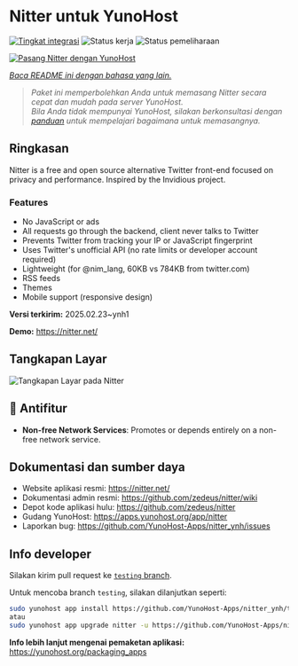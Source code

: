 <!--
N.B.: README ini dibuat secara otomatis oleh <https://github.com/YunoHost/apps/tree/master/tools/readme_generator>
Ini TIDAK boleh diedit dengan tangan.
-->

# Nitter untuk YunoHost

[![Tingkat integrasi](https://apps.yunohost.org/badge/integration/nitter)](https://ci-apps.yunohost.org/ci/apps/nitter/)
![Status kerja](https://apps.yunohost.org/badge/state/nitter)
![Status pemeliharaan](https://apps.yunohost.org/badge/maintained/nitter)

[![Pasang Nitter dengan YunoHost](https://install-app.yunohost.org/install-with-yunohost.svg)](https://install-app.yunohost.org/?app=nitter)

*[Baca README ini dengan bahasa yang lain.](./ALL_README.md)*

> *Paket ini memperbolehkan Anda untuk memasang Nitter secara cepat dan mudah pada server YunoHost.*  
> *Bila Anda tidak mempunyai YunoHost, silakan berkonsultasi dengan [panduan](https://yunohost.org/install) untuk mempelajari bagaimana untuk memasangnya.*

## Ringkasan

Nitter is a free and open source alternative Twitter front-end focused on privacy and performance.
Inspired by the Invidious project.

### Features

- No JavaScript or ads
- All requests go through the backend, client never talks to Twitter
- Prevents Twitter from tracking your IP or JavaScript fingerprint
- Uses Twitter's unofficial API (no rate limits or developer account required)
- Lightweight (for @nim_lang, 60KB vs 784KB from twitter.com)
- RSS feeds
- Themes
- Mobile support (responsive design)


**Versi terkirim:** 2025.02.23~ynh1

**Demo:** <https://nitter.net/>

## Tangkapan Layar

![Tangkapan Layar pada Nitter](./doc/screenshots/screenshot.png)

## :red_circle: Antifitur

- **Non-free Network Services**: Promotes or depends entirely on a non-free network service.

## Dokumentasi dan sumber daya

- Website aplikasi resmi: <https://nitter.net/>
- Dokumentasi admin resmi: <https://github.com/zedeus/nitter/wiki>
- Depot kode aplikasi hulu: <https://github.com/zedeus/nitter>
- Gudang YunoHost: <https://apps.yunohost.org/app/nitter>
- Laporkan bug: <https://github.com/YunoHost-Apps/nitter_ynh/issues>

## Info developer

Silakan kirim pull request ke [`testing` branch](https://github.com/YunoHost-Apps/nitter_ynh/tree/testing).

Untuk mencoba branch `testing`, silakan dilanjutkan seperti:

```bash
sudo yunohost app install https://github.com/YunoHost-Apps/nitter_ynh/tree/testing --debug
atau
sudo yunohost app upgrade nitter -u https://github.com/YunoHost-Apps/nitter_ynh/tree/testing --debug
```

**Info lebih lanjut mengenai pemaketan aplikasi:** <https://yunohost.org/packaging_apps>

